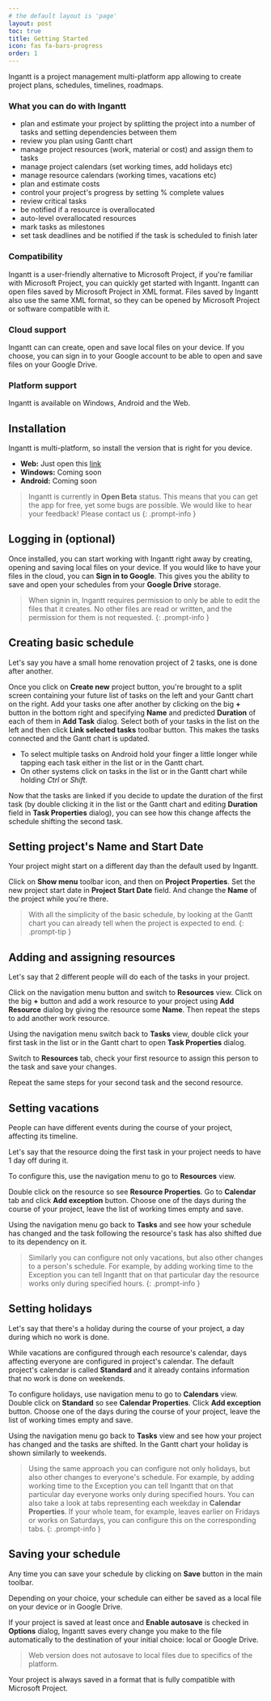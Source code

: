 ```yaml
---
# the default layout is 'page'
layout: post
toc: true
title: Getting Started
icon: fas fa-bars-progress
order: 1
---
```


Ingantt is a project management multi-platform app allowing to create project plans, schedules, timelines, roadmaps.

### What you can do with Ingantt
- plan and estimate your project by splitting the project into a number of tasks and setting dependencies between them
- review you plan using Gantt chart
- manage project resources (work, material or cost) and assign them to tasks
- manage project calendars (set working times, add holidays etc)
- manage resource calendars (working times, vacations etc)
- plan and estimate costs
- control your project's progress by setting % complete values
- review critical tasks
- be notified if a resource is overallocated
- auto-level overallocated resources
- mark tasks as milestones
- set task deadlines and be notified if the task is scheduled to finish later
					
### Compatibility

Ingantt is a user-friendly alternative to Microsoft Project, if you're familiar with Microsoft Project, you can quickly get started with Ingantt.
Ingantt can open files saved by Microsoft Project in XML format. Files saved by	Ingantt also use the same XML format, so they can be opened by Microsoft Project or software compatible with it.

### Cloud support

Ingantt can can create, open and save local files on your device. If you choose, you can sign in to your Google account to be able to open and save files on your Google Drive.

### Platform support

Ingantt is available on Windows, Android and the Web.

## Installation
Ingantt is multi-platform, so install the version that is right for you device.
						
- **Web:** Just open this <a href="https://ingantt.com/web/">link</a>
- **Windows:** <!--Get it at <a href="#">Microsoft Store</a> -->	Coming soon
- **Android:**				<!-- Get it at <a href="#">Google Store</a>-->Coming soon

> Ingantt is currently in **Open Beta** status. This means that you can	get the app for free, yet some bugs are possible. We would like to hear your feedback! Please contact us <script language="javascript" type="text/javascript">var a = "support"; document.write("<a href='mailto:" + a + "@ingantt.com'>" + a + "@ingantt.com</a>");</script>
{: .prompt-info }
						
						

## Logging in (optional)
Once installed, you can start working with Ingantt right away by creating, opening and saving local files on your device. 
If you would like to have your files in the cloud, you can **Sign in to	Google**. This gives you the ability to save and open your schedules from your **Google Drive** storage.

> When signin in, Ingantt requires permission to only be able to edit the files that it creates. No other files are read or written, and the permission for them is not	requested.
{: .prompt-info }
						
## Creating basic schedule
Let's say you have a small home renovation project of 2 tasks, one is done after another.

Once you click on **Create new** project button, you're brought to a split	screen containing your future list of tasks on the left and your Gantt chart on the right.
Add your tasks one after another by clicking on the big **+** button in the bottom right and specifying **Name** and predicted **Duration** of each of them in **Add Task** dialog.
Select both of your tasks in the list on the left and then click **Link selected tasks** toolbar button. This makes the tasks connected and the Gantt chart is updated.

- To select multiple tasks on Android hold your finger a little longer while tapping each task either in the list or in the Gantt chart.
- On other systems click on tasks in the list or in the Gantt chart while holding _Ctrl_ or _Shift_.
							
Now that the tasks are linked if you decide to update the duration of the first task (by double clicking it in the list or the Gantt chart and editing **Duration**	field in **Task Properties** dialog), you can see how this change affects the schedule shifting the second task.
						
				


## Setting project's Name and Start Date
Your project might start on a different day than the default used by Ingantt.

Click on **Show menu** toolbar icon, and then on **Project Properties**. Set the new project start date in **Project Start Date** field. And change the **Name** of the project while you're there.

> With all the simplicity of the basic schedule, by looking at the Gantt chart you can already tell when the project is expected to end.
{: .prompt-tip }

## Adding and assigning resources
Let's say that 2 different people will do each of the tasks in your project.

Click on the navigation menu button and switch to **Resources** view. Click on the big **+** button and add a work resource to your project using **Add	Resource** dialog by giving the resource some **Name**. Then repeat	the steps to add another work resource.

Using the navigation menu switch back to **Tasks** view, double click your first task in the list or in the Gantt chart to open **Task Properties** dialog.
						
Switch to	**Resources** tab, check your first resource to assign this person to the task	and save your changes.
						
Repeat the same steps for your second task and the second resource.

## Setting vacations
People can have different events during the course of your project, affecting its timeline.

Let's say that the resource doing the first task in your project needs to have 1 day off during it.

To configure this, use the navigation menu to go to **Resources** view.

Double click on the resource so see **Resource Properties**. Go to **Calendar** tab and click **Add exception** button. Choose one of	the days during the course of your project, leave the list of working times empty and save.
					
Using the navigation menu go back to **Tasks** and see how your schedule has changed and the task following the resource's task has also shifted due to its dependency on	it.

> Similarly you can configure not only vacations, but also other changes to a person's schedule. For example, by adding working time to the Exception you can tell Ingantt that on that particular day the resource works only during specified	hours.
{: .prompt-info }

						
## Setting holidays

Let's say that there's a holiday during the course of your project, a day during which no	work is done.

While vacations are configured through each resource's calendar, days affecting everyone are configured in project's calendar. The default project's calendar is called	**Standard** and it already contains information that no work is done on	weekends.
						
To configure holidays, use navigation menu to go to **Calendars** view. Double click on **Standard** so see **Calendar Properties**. Click **Add exception** button. Choose one of the days during the course of your project, leave the list of working times empty and save.

Using the navigation menu go back to **Tasks** view and see how your project has changed and the tasks are shifted. In the Gantt chart your holiday is shown similarly to	weekends.

> Using the same approach you can configure not only holidays, but also other changes to everyone's	schedule. For example, by adding working time to the Exception you can tell	Ingantt that on that particular day everyone works only during specified hours. You can also take a look at tabs representing each weekday in **Calendar Properties**. If your whole team, for example, leaves earlier on Fridays	or works on Saturdays, you can configure this on the corresponding tabs.
{: .prompt-info }

					
## Saving your schedule
Any time you can save your schedule by clicking on **Save** button in the main toolbar.

Depending on your choice, your schedule can either be saved as a local file on your device or	in Google Drive.

If your project is saved at least once and **Enable autosave** is checked	in **Options** dialog, Ingantt saves every change you make to the file automatically to the destination of your initial choice: local or Google Drive.

> Web version does not autosave to local files due to specifics of the platform.

Your project is always saved in a format that is fully compatible with Microsoft Project.

